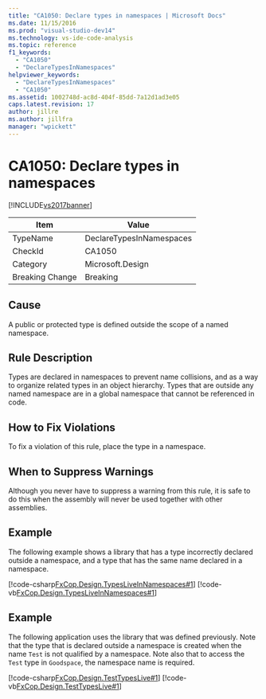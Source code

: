 ```yaml
---
title: "CA1050: Declare types in namespaces | Microsoft Docs"
ms.date: 11/15/2016
ms.prod: "visual-studio-dev14"
ms.technology: vs-ide-code-analysis
ms.topic: reference
f1_keywords:
  - "CA1050"
  - "DeclareTypesInNamespaces"
helpviewer_keywords:
  - "DeclareTypesInNamespaces"
  - "CA1050"
ms.assetid: 1002748d-ac8d-404f-85dd-7a12d1ad3e05
caps.latest.revision: 17
author: jillre
ms.author: jillfra
manager: "wpickett"
---
```

# CA1050: Declare types in namespaces
[!INCLUDE[vs2017banner](../includes/vs2017banner.md)]

|Item|Value|
|-|-|
|TypeName|DeclareTypesInNamespaces|
|CheckId|CA1050|
|Category|Microsoft.Design|
|Breaking Change|Breaking|

## Cause
 A public or protected type is defined outside the scope of a named namespace.

## Rule Description
 Types are declared in namespaces to prevent name collisions, and as a way to organize related types in an object hierarchy. Types that are outside any named namespace are in a global namespace that cannot be referenced in code.

## How to Fix Violations
 To fix a violation of this rule, place the type in a namespace.

## When to Suppress Warnings
 Although you never have to suppress a warning from this rule, it is safe to do this when the assembly will never be used together with other assemblies.

## Example
 The following example shows a library that has a type incorrectly declared outside a namespace, and a type that has the same name declared in a namespace.

 [!code-csharp[FxCop.Design.TypesLiveInNamespaces#1](../snippets/csharp/VS_Snippets_CodeAnalysis/FxCop.Design.TypesLiveInNamespaces/cs/FxCop.Design.TypesLiveInNamespaces.cs#1)]
 [!code-vb[FxCop.Design.TypesLiveInNamespaces#1](../snippets/visualbasic/VS_Snippets_CodeAnalysis/FxCop.Design.TypesLiveInNamespaces/vb/FxCop.Design.TypesLiveInNamespaces.vb#1)]

## Example
 The following application uses the library that was defined previously. Note that the type that is declared outside a namespace is created when the name `Test` is not qualified by a namespace. Note also that to access the `Test` type in `Goodspace`, the namespace name is required.

 [!code-csharp[FxCop.Design.TestTypesLive#1](../snippets/csharp/VS_Snippets_CodeAnalysis/FxCop.Design.TestTypesLive/cs/FxCop.Design.TestTypesLive.cs#1)]
 [!code-vb[FxCop.Design.TestTypesLive#1](../snippets/visualbasic/VS_Snippets_CodeAnalysis/FxCop.Design.TestTypesLive/vb/FxCop.Design.TestTypesLive.vb#1)]
